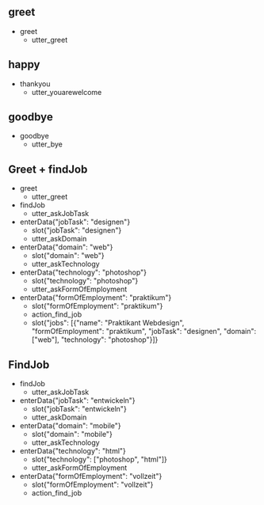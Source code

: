 ## greet
* greet
    - utter_greet

## happy
* thankyou
    - utter_youarewelcome

## goodbye
* goodbye
    - utter_bye

## Greet + findJob
* greet
    - utter_greet
* findJob
    - utter_askJobTask
* enterData{"jobTask": "designen"}
    - slot{"jobTask": "designen"}
    - utter_askDomain
* enterData{"domain": "web"}
    - slot{"domain": "web"}
    - utter_askTechnology
* enterData{"technology": "photoshop"}
    - slot{"technology": "photoshop"}
    - utter_askFormOfEmployment
* enterData{"formOfEmployment": "praktikum"}
    - slot{"formOfEmployment": "praktikum"}
    - action_find_job
    - slot{"jobs": [{"name": "Praktikant Webdesign", "formOfEmployment": "praktikum", "jobTask": "designen", "domain": ["web"], "technology": "photoshop"}]}

## FindJob
* findJob
    - utter_askJobTask
* enterData{"jobTask": "entwickeln"}
    - slot{"jobTask": "entwickeln"}
    - utter_askDomain
* enterData{"domain": "mobile"}
    - slot{"domain": "mobile"}
    - utter_askTechnology
* enterData{"technology": "html"}
    - slot{"technology": ["photoshop", "html"]}
    - utter_askFormOfEmployment
* enterData{"formOfEmployment": "vollzeit"}
    - slot{"formOfEmployment": "vollzeit"}
    - action_find_job

